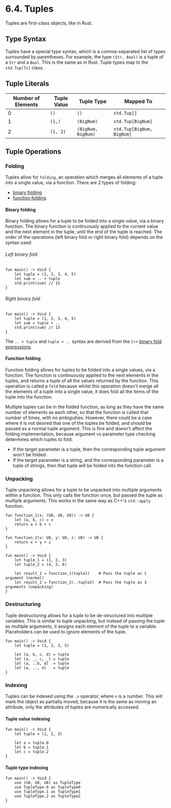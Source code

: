 # 6.4. Tuples

Tuples are first-class objects, like in Rust.

## Type Syntax

Tuples have a special type syntax, which is a comma-separated list of types surrounded by parentheses. For example, the
type `(Str, Bool)` is a tuple of a `Str` and a `Bool`. This is the same as in Rust. Tuple types map to the `std.Tup[Ts]`
class.

## Tuple Literals

| Number of Elements | Tuple Value | Tuple Type         | Mapped To                 |
|--------------------|-------------|--------------------|---------------------------|
| 0                  | `()`        | `()`               | `std.Tup[]`               |
| 1                  | `(1,)`      | `(BigNum)`         | `std.Tup[BigNum]`         |
| 2                  | `(1, 2)`    | `(BigNum, BigNum)` | `std.Tup[BigNum, BigNum]` |

## Tuple Operations

### Folding

Tuples allow for `folding`, an operation which merges all elements of a tuple into a single value, via a function. There
are 2 types of folding:

- [binary folding](#binary-folding)
- [function folding](#function-folding).

#### Binary folding

Binary folding allows for a tuple to be folded into a single value, via a binary function. The binary function is
continuously applied to the current value and the next element in the tuple, until the end of the tuple is reached. The
order of the operations (left binary fold or right binary fold) depends on the syntax used:

###### Left binary fold

```
fun main() -> Void {
    let tuple = (1, 2, 3, 4, 5)
    let sum = .. + tuple
    std.print(sum) // 15
}
```

###### Right binary fold

```
fun main() -> Void {
    let tuple = (1, 2, 3, 4, 5)
    let sum = tuple + ..
    std.print(sum) // 15
}
```

The `.. + tuple` and `tuple + ..` syntax are derived from the `C++`
[binary fold expressions](https://en.cppreference.com/w/cpp/language/fold).

#### Function folding

Function folding allows for tuples to be folded into a single values, via a function. The function is continuously
applied to the next elements in the tuples, and returns a tuple of all the values returned by the function. This
operation is called a `fold` because whilst this operation doesn't merge all the elements of a tuple into a single
value, it does fold all the items of the tuple into the function.

Multiple tuples can be in the folded function, as long as they have the same number of elements as each other, so that
the function is called that number of times, with no ambiguities. However, there could be a case where it is not desired
that one of the tuples be folded, and should be passed as a normal tuple argument. This is fine and doesn't affect the
folding implementation, because argument vs parameter type checking determines which tuples to fold:

- If the target parameter is a tuple, then the corresponding tuple argument won't be folded.
- If the target parameter is a string, and the corresponding parameter is a tuple of strings, then that tuple will be
  folded into the function call.

### Unpacking

Tuple unpacking allows for a tuple to be unpacked into multiple arguments within a function. This only calls the
function once, but passed the tuple as multiple arguments. This works in the same way as C++'s `std::apply` function.

```
fun function_1(x: (U8, U8, U8)) -> U8 {
    let (a, b, c) = x
    return a + b + c
}

fun function_2(x: U8, y: U8, z: U8) -> U8 {
    return x + y + z
}

fun main() -> Void {
    let tuple_1 = (1, 2, 3)
    let tuple_2 = (4, 5, 6)
    
    let result_1 = function_1(tuple1)    # Pass the tuple as 1 argument (normal)
    let result_2 = function_2(..tuple2)  # Pass the tuple as 3 arguments (unpacking)
}
```

### Destructuring

Tuple destructuring allows for a tuple to be de-structured into multiple variables. This is similar to tuple unpacking,
but instead of passing the tuple as multiple arguments, it assigns each element of the tuple to a variable. Placeholders
can be used to ignore elements of the tuple.

```
fun main() -> Void {
    let tuple = (1, 2, 3, 5)
    
    let (a, b, c, d) = tuple
    let (a, _, c, _) = tuple
    let (a, ..b, d)  = tuple
    let (a, .., d)   = tuple
}
```

### Indexing

Tuples can be indexed using the `.n` operator, where `n` is a number. This will mark the object as partially moved,
because it is the same as moving an attribute, only the attributes of tuples are numerically accessed.

#### Tuple value indexing

```
fun main() -> Void {
    let tuple = (1, 2, 3)
    
    let a = tuple.0
    let b = tuple.1
    let c = tuple.2
}
```

#### Tuple type indexing

```
fun main() -> Void {
    use (U8, U8, U8) as TupleType
    use TupleType.0 as TupleType0
    use TupleType.1 as TupleType1
    use TupleType.2 as TupleType2
}
```
